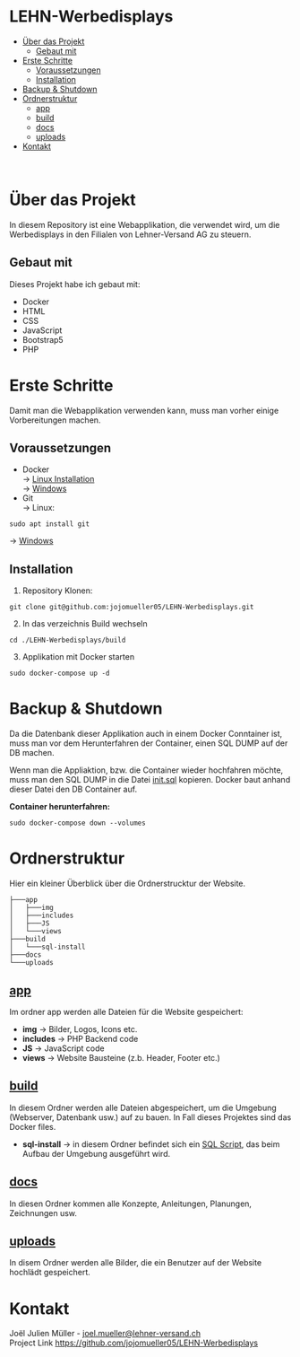 # LEHN-Werbedisplays

- [Über das Projekt](#über-das-projekt)
    - [Gebaut mit](#gebaut-mit)
- [Erste Schritte](#erste-schritte)
    - [Voraussetzungen](#voraussetzungen)
    - [Installation](#installation)
- [Backup & Shutdown](#backup--shutdown)
- [Ordnerstruktur](#Ordnerstruktur)
    - [app](#app)
    - [build](#build)
    - [docs](#docs)
    - [uploads](#uploads)
- [Kontakt](#kontakt)
<br>

# Über das Projekt
In diesem Repository ist eine Webapplikation, die verwendet wird,
um die Werbedisplays in den Filialen von Lehner-Versand AG zu steuern.

## Gebaut mit
Dieses Projekt habe ich gebaut mit:
- Docker
- HTML
- CSS
- JavaScript
- Bootstrap5
- PHP

# Erste Schritte
Damit man die Webapplikation verwenden kann, muss man vorher einige Vorbereitungen machen.

## Voraussetzungen
- Docker <br>
&#8594; [Linux Installation](https://docs.docker.com/engine/install/ubuntu/)<br>
&#8594; [Windows](https://docs.docker.com/desktop/install/windows-install/)
- Git<br>
&#8594; Linux: 

``` 
sudo apt install git 
```
&#8594; [Windows](https://git-scm.com/download/win)

## Installation
1. Repository Klonen:
```
git clone git@github.com:jojomueller05/LEHN-Werbedisplays.git
```
2. In das verzeichnis Build wechseln
```
cd ./LEHN-Werbedisplays/build
```
3. Applikation mit Docker starten
```
sudo docker-compose up -d
``` 
# Backup & Shutdown
Da die Datenbank dieser Applikation auch in einem Docker Conntainer ist, muss man vor dem Herunterfahren der Container, einen SQL DUMP auf der DB machen.

Wenn man die Appliaktion, bzw. die Container wieder hochfahren möchte, muss man den SQL DUMP in die Datei [init.sql](./build/sql-install/init.sql) kopieren. Docker baut anhand dieser Datei den DB Container auf.

**Container herunterfahren:**
```
sudo docker-compose down --volumes
```

# Ordnerstruktur
Hier ein kleiner Überblick über die Ordnerstrucktur der Website.

```
├───app                                                                                                                                                                                               │   ├───img                                                                                                                                                                                           
│   ├───includes
│   ├───JS
│   └───views
├───build
│   └───sql-install
├───docs
└───uploads
```
## [app](./app/)
Im ordner app werden alle Dateien für die Website gespeichert:
- **img** &#8594; Bilder, Logos, Icons etc.
- **includes** &#8594; PHP Backend code
- **JS** &#8594; JavaScript code
- **views** &#8594; Website Bausteine (z.b. Header, Footer etc.)

## [build](./build/)
In diesem Ordner werden alle Dateien abgespeichert, um die Umgebung (Webserver, Datenbank usw.) auf zu bauen. In Fall dieses Projektes sind das Docker files.
- **sql-install** &#8594; in diesem Ordner befindet sich ein [SQL Script](./build/sql-install/init.sql), das beim Aufbau der Umgebung ausgeführt wird.

## [docs](./docs/)
In diesen Ordner kommen alle Konzepte, Anleitungen, Planungen, Zeichnungen usw.

## [uploads](./uploads/)
In disem Ordner werden alle Bilder, die ein Benutzer auf der Website hochlädt gespeichert.

# Kontakt
Joël Julien Müller - joel.mueller@lehner-versand.ch <br>
Project Link https://github.com/jojomueller05/LEHN-Werbedisplays